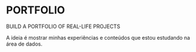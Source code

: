 # PORTFOLIO
BUILD A PORTFOLIO OF REAL-LIFE PROJECTS

A ideia é mostrar minhas experiências e conteúdos que estou estudando na área de dados.
